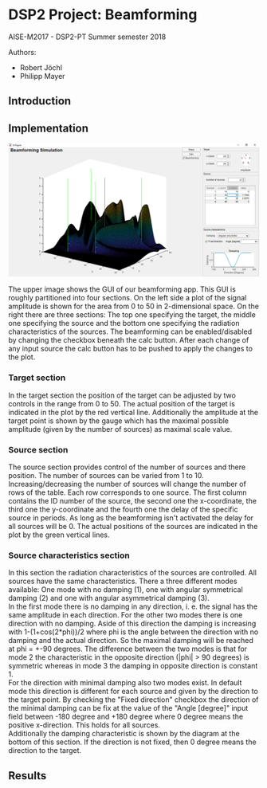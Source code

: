 # DSP2 Project: Beamforming

AISE-M2017 - DSP2-PT Summer semester 2018

Authors:

- Robert Jöchl
- Philipp Mayer

## Introduction

## Implementation
  
!["GUI"|small](images/gui.PNG "GUI")  

The upper image shows the GUI of our beamforming app. This GUI is roughly partitioned into four sections. On the left side a plot of the signal amplitude is shown for the area from 0 to 50 in 2-dimensional space. On the right there are three sections: The top one specifying the target, the middle one specifying the source and the bottom one specifying the radiation characteristics of the sources. The beamforming can be enabled/disabled by changing the checkbox beneath the calc button. After each change of any input source the calc button has to be pushed to apply the changes to the plot.

### Target section

In the target section the position of the target can be adjusted by two controls in the range from 0 to 50. The actual position of the target is indicated in the plot by the red vertical line. Additionally the amplitude at the target point is shown by the gauge which has the maximal possible amplitude (given by the number of sources) as maximal scale value.

### Source section

The source section provides control of the number of sources and there position. The number of sources can be varied from 1 to 10. Increasing/decreasing the number of sources will change the number of rows of the table. Each row corresponds to one source. The first column contains the ID number of the source, the second one the x-coordinate, the third one the y-coordinate and the fourth one the delay of the specific source in periods. As long as the beamforming isn't activated the delay for all sources will be 0. The actual positions of the sources are indicated in the plot by the green vertical lines.

### Source characteristics section

In this section the radiation characteristics of the sources are controlled. All sources have the same characteristics. There a three different modes available: One mode with no damping (1), one with angular symmetrical damping (2) and one with angular asymmetrical damping (3).  
In the first mode there is no damping in any direction, i. e. the signal has the same amplitude in each direction.
For the other two modes there is one direction with no damping. Aside of this direction the damping is increasing with 1-(1+cos(2*phi))/2 where phi is the angle between the direction with no damping and the actual direction. So the maximal damping will be reached at phi = +-90 degrees. The difference between the two modes is that for mode 2 the characteristic in the opposite direction (|phi| > 90 degrees) is symmetric whereas in mode 3 the damping in opposite direction is constant 1.  
For the direction with minimal damping also two modes exist. In default mode this direction is different for each source and given by the direction to the target point. By checking the "Fixed direction" checkbox the direction of the minimal damping can be fix at the value of the "Angle [degree]" input field between -180 degree and +180 degree where 0 degree means the positive x-direction. This holds for all sources.  
Additionally the damping characteristic is shown by the diagram at the bottom of this section. If the direction is not fixed, then 0 degree means the direction to the target.

## Results